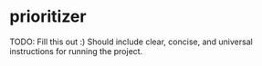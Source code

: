 # prioritizer
TODO: Fill this out :)
Should include clear, concise, and universal instructions for running the project.
